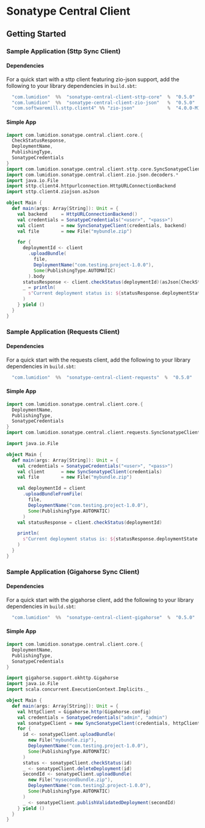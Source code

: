 # Sonatype Central Client

## Getting Started

### Sample Application (Sttp Sync Client)

#### Dependencies

For a quick start with a sttp client featuring zio-json support, add the following to your library dependencies in `build.sbt`:

```sbt
  "com.lumidion"  %%  "sonatype-central-client-sttp-core"  %  "0.5.0"
  "com.lumidion"  %%  "sonatype-central-client-zio-json"   %  "0.5.0"
  "com.softwaremill.sttp.client4" %% "zio-json"            %  "4.0.0-M16"
```

#### Simple App

```scala
import com.lumidion.sonatype.central.client.core.{
  CheckStatusResponse,
  DeploymentName,
  PublishingType,
  SonatypeCredentials
}
import com.lumidion.sonatype.central.client.sttp.core.SyncSonatypeClient
import com.lumidion.sonatype.central.client.zio.json.decoders.*
import java.io.File
import sttp.client4.httpurlconnection.HttpURLConnectionBackend
import sttp.client4.ziojson.asJson

object Main {
  def main(args: Array[String]): Unit = {
    val backend     = HttpURLConnectionBackend()
    val credentials = SonatypeCredentials("<user>", "<pass>")
    val client      = new SyncSonatypeClient(credentials, backend)
    val file        = new File("mybundle.zip")

    for {
      deploymentId <- client
        .uploadBundle(
          file,
          DeploymentName("com.testing.project-1.0.0"),
          Some(PublishingType.AUTOMATIC)
        ).body
      statusResponse <- client.checkStatus(deploymentId)(asJson[CheckStatusResponse]).body
      _ = println(
        s"Current deployment status is: ${statusResponse.deploymentState.unapply}. Deployment id: ${deploymentId.unapply}"
      )
    } yield ()
  }
}
```

### Sample Application (Requests Client)

#### Dependencies

For a quick start with the requests client, add the following to your library dependencies in `build.sbt`:

```sbt
  "com.lumidion"  %%  "sonatype-central-client-requests"  %  "0.5.0"
```

#### Simple App

```scala
import com.lumidion.sonatype.central.client.core.{
  DeploymentName,
  PublishingType,
  SonatypeCredentials
}
import com.lumidion.sonatype.central.client.requests.SyncSonatypeClient

import java.io.File

object Main {
  def main(args: Array[String]): Unit = {
    val credentials = SonatypeCredentials("<user>", "<pass>")
    val client      = new SyncSonatypeClient(credentials)
    val file        = new File("mybundle.zip")

    val deploymentId = client
      .uploadBundleFromFile(
        file,
        DeploymentName("com.testing.project-1.0.0"),
        Some(PublishingType.AUTOMATIC)
      )
    val statusResponse = client.checkStatus(deploymentId)

    println(
      s"Current deployment status is: ${statusResponse.deploymentState.unapply}. Deployment id: ${deploymentId.unapply}"
    )
  }
}
```

### Sample Application (Gigahorse Sync Client)

#### Dependencies

For a quick start with the gigahorse client, add the following to your library dependencies in `build.sbt`:

```sbt
  "com.lumidion"  %%  "sonatype-central-client-gigahorse"  %  "0.5.0"
```

#### Simple App

```scala
import com.lumidion.sonatype.central.client.core.{
  DeploymentName,
  PublishingType,
  SonatypeCredentials
}

import gigahorse.support.okhttp.Gigahorse
import java.io.File
import scala.concurrent.ExecutionContext.Implicits._

object Main {
  def main(args: Array[String]): Unit = {
    val httpClient = Gigahorse.http(Gigahorse.config)
    val credentials = SonatypeCredentials("admin", "admin")
    val sonatypeClient = new SyncSonatypeClient(credentials, httpClient)
    for {
      id <- sonatypeClient.uploadBundle(
        new File("mybundle.zip"),
        DeploymentName("com.testing.project-1.0.0"),
        Some(PublishingType.AUTOMATIC)
      )
      status <- sonatypeClient.checkStatus(id)
      _ <- sonatypeClient.deleteDeployment(id)
      secondId <- sonatypeClient.uploadBundle(
        new File("mysecondbundle.zip"),
        DeploymentName("com.testing2.project-1.0.0"),
        Some(PublishingType.AUTOMATIC)
      )
      _ <- sonatypeClient.publishValidatedDeployment(secondId)
    } yield ()
  }
}
```


